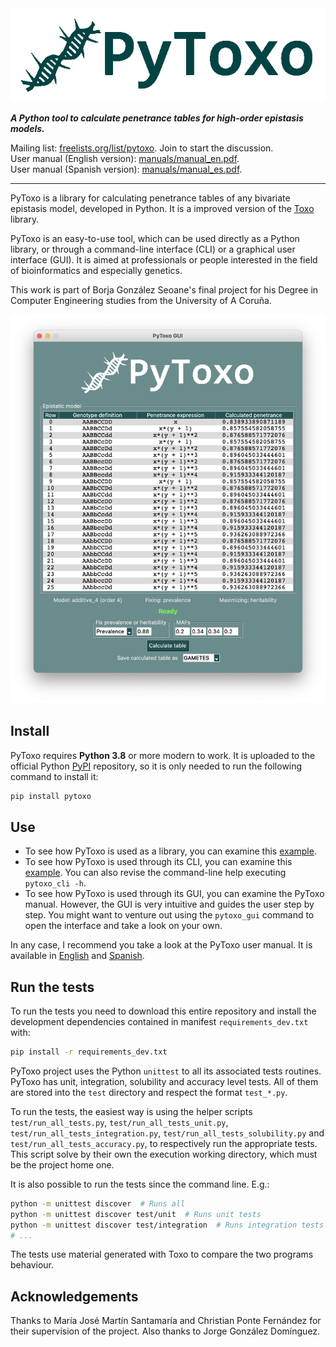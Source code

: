 <img height="150" src="https://raw.githubusercontent.com/bglezseoane/pytoxo/master/img/logo_tn.gif" alt="PyToxo">

***A Python tool to calculate penetrance tables for high-order epistasis models.***  

Mailing list: [freelists.org/list/pytoxo](https://www.freelists.org/list/pytoxo). Join to start the discussion.  
User manual (English version): [manuals/manual_en.pdf](https://github.com/bglezseoane/pytoxo/blob/master/manuals/manual_en.pdf).  
User manual (Spanish version): [manuals/manual_es.pdf](https://github.com/bglezseoane/pytoxo/blob/master/manuals/manual_es.pdf).  

---------------------------------------------------------------------

PyToxo is a library for calculating penetrance tables of any bivariate epistasis model, developed in Python. It is a improved version of the [Toxo](https://github.com/UDC-GAC/toxo) library.

PyToxo is an easy-to-use tool, which can be used directly as a Python library, or through a command-line interface (CLI) or a graphical user interface (GUI). It is aimed at professionals or people interested in the field of bioinformatics and especially genetics.

This work is part of Borja González Seoane's final project for his Degree in Computer Engineering studies from the University of A Coruña.

![PyToxo GUI screenshot](https://raw.githubusercontent.com/bglezseoane/pytoxo/master/img/pytoxo_gui_screenshot.png "PyToxo GUI screenshot")


## Install

PyToxo requires **Python 3.8** or more modern to work. It is uploaded to the official Python [PyPI](https://pypi.org/project/pytoxo/) repository, so it is only needed to run the following command to install it:

```sh
pip install pytoxo
```


## Use

- To see how PyToxo is used as a library, you can examine this [example](https://github.com/bglezseoane/pytoxo/tree/master/examples/basic_use_of_pytoxo_as_library.ipynb).
- To see how PyToxo is used through its CLI, you can examine this [example](https://github.com/bglezseoane/pytoxo/tree/master/examples/basic_use_of_pytoxo_as_cli.sh). You can also revise the command-line help executing `pytoxo_cli -h`.
- To see how PyToxo is used through its GUI, you can examine the PyToxo manual. However, the GUI is very intuitive and guides the user step by step. You might want to venture out using the `pytoxo_gui` command to open the interface and take a look on your own.

In any case, I recommend you take a look at the PyToxo user manual. It is available in [English](https://github.com/bglezseoane/pytoxo/blob/master/manuals/manual_en.pdf) and [Spanish](https://github.com/bglezseoane/pytoxo/blob/master/manuals/manual_es.pdf).


## Run the tests

To run the tests you need to download this entire repository and install the development dependencies contained in manifest `requirements_dev.txt` with:

```sh
pip install -r requirements_dev.txt
```

PyToxo project uses the Python `unittest` to all its associated tests routines. PyToxo has unit, integration, solubility and accuracy level tests. All of them are stored into the `test` directory and respect the format `test_*.py`.

To run the tests, the easiest way is using the helper scripts `test/run_all_tests.py`, `test/run_all_tests_unit.py`, `test/run_all_tests_integration.py`, `test/run_all_tests_solubility.py` and `test/run_all_tests_accuracy.py`, to respectively run the appropriate tests. This script solve by their own the execution working directory, which must be the project home one.

It is also possible to run the tests since the command line. E.g.:

```sh
python -m unittest discover  # Runs all
python -m unittest discover test/unit  # Runs unit tests
python -m unittest discover test/integration  # Runs integration tests
# ...
```

The tests use material generated with Toxo to compare the two programs behaviour.


## Acknowledgements

Thanks to María José Martín Santamaría and Christian Ponte Fernández for their supervision of the project. Also thanks to Jorge González Domínguez.
